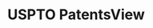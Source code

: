 ---
layout: default
bigquery: https://console.cloud.google.com/bigquery?p=patents-public-data&d=patentsview&page=dataset
citation: Attribution should be given to PatentsView for use, distribution, or derivative
  works.
code: https://github.com/CSSIP-AIR/PatentsView-Code-Snippets/
contributors: USPTO
cost: None
description: 'PatentsView includes US patent data including raw data (summaries, applications,
  pregrant applications), disambugations of inventors and assignees, and inventor
  gender estimates.  Also foreign priority data, # of figures and sheets, and government
  interest statements.'
documentation: https://patentsview.org/query/builder-faqs
last_edit: Mon, 04 Apr 2022 19:02:57 GMT
location: https://patentsview.org/
maintained_by: USPTO
record_creation_timestamp: 12/2/2020 17:20:46
schema_fields: '[''subgroup_id'', ''level_one'', ''lapse_of_patent'', ''category_id'',
  ''application_id'', ''uuid'', ''contract_award_number'', ''classification_value'',
  ''fname'', ''disamb_inventor_id_20200630'', ''rule_47'', ''disamb_inventor_id_20191008'',
  ''disamb_inventor_id_20190820'', ''id'', ''symbol_position'', ''classification_level'',
  ''subsection_id'', ''disamb_assignee_id_20181127'', ''exemplary'', ''lawyer_id'',
  ''disclaimer_date'', ''field_id'', ''disamb_assignee_id_20200331'', ''name_last'',
  ''country_transformed'', ''rel_id'', ''number'', ''attribution_status'', ''dependent'',
  ''section_id'', ''disamb_inventor_id_20201229'', ''field_title'', ''county'', ''rawassignee_id'',
  ''f102_date'', ''organization'', ''main_group'', ''sector_title'', ''subclass_id'',
  ''abstract'', ''name_first'', ''level_three'', ''name'', ''title'', ''status'',
  ''disamb_inventor_id_20170307'', ''text'', ''section'', ''city'', ''disamb_assignee_id_20190820'',
  ''inventor_id'', ''county_fips'', ''term_disclaimer'', ''doc_type'', ''ipc_class'',
  ''action_date'', ''_371_date'', ''disamb_inventor_id_20190312'', ''disamb_inventor_id_20200331'',
  ''withdrawn'', ''sequence'', ''level_two'', ''classification_status'', ''classification_data_source'',
  ''state'', ''disamb_assignee_id_20200929'', ''disamb_inventor_id_20170808'', ''term_grant'',
  ''num'', ''series_code'', ''num_claims'', ''lname'', ''ipc_version_indicator'',
  ''country'', ''group_id'', ''_102_date'', ''latitude'', ''reldocno'', ''assignee_id'',
  ''term_extension'', ''date'', ''latin_name'', ''num_figures'', ''location_id'',
  ''subclass'', ''disamb_inventor_id_20191231'', ''gi_statement'', ''doctype'', ''category'',
  ''organization_id'', ''disamb_inventor_id_20200929'', ''f371_date'', ''male'', ''num_sheets'',
  ''rawinventor_id'', ''publication_number'', ''deceased'', ''role'', ''subcategory_id'',
  ''disamb_assignee_id_20191231'', ''disamb_inventor_id_20171003'', ''latlong'', ''designation'',
  ''patent_id'', ''mainclass_id'', ''disamb_inventor_id_20171226'', ''subgroup'',
  ''disamb_assignee_id_20191008'', ''disamb_assignee_id_20200630'', ''variety'', ''applicant_type'',
  ''male_flag'', ''disamb_assignee_id_20190312'', ''citation_id'', ''filename'', ''type'',
  ''longitude'', ''disamb_inventor_id_20180528'', ''relkind'', ''state_fips'', ''group'',
  ''kind'', ''rawlocation_id'', ''disamb_inventor_id_20181127'', ''length'']'
shortname: patentsview
tags:
- disambiguation
- United States
- gender
terms_of_use: Creative Commons Attribution 4.0 International License.
timeframe: 1963-1999
title: USPTO PatentsView
uuid: cf1780b1-e265-4e49-8d1d-83b9cfe0fd9a
---